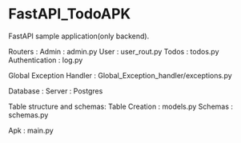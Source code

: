 # FastAPI_TodoAPK
FastAPI sample application(only backend).

 Routers :
        Admin : admin.py
        User : user_rout.py
        Todos : todos.py
        Authentication : log.py

 Global Exception Handler :
        Global_Exception_handler/exceptions.py

 Database : 
      Server : Postgres
      
 Table structure and schemas:
      Table Creation : models.py
      Schemas : schemas.py

 Apk : 
    main.py

